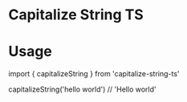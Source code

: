 # Capitalize String TS

# Usage

import { capitalizeString } from 'capitalize-string-ts'

capitalizeString('hello world') // 'Hello world'
